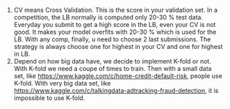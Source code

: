 1. CV means Cross Validation. This is the score in your validation set. In a competition, the LB normally is computed only 20-30 % test data. Everyday you submit to get a high score in the LB, even your CV is not good. It makes your model overfits with 20-30 % which is used for the LB. With any comp, finally, u need to choose 2 last submissions. The strategy is always choose one for highest in your CV and one for highest in LB.
2. Depend on how big data have, we decide to implement K-fold or not. With K-fold we need a coupe of times to train. Then with a small data set, like https://www.kaggle.com/c/home-credit-default-risk, people use K-fold. With very big data set, like https://www.kaggle.com/c/talkingdata-adtracking-fraud-detection, it is impossible to use K-fold.

